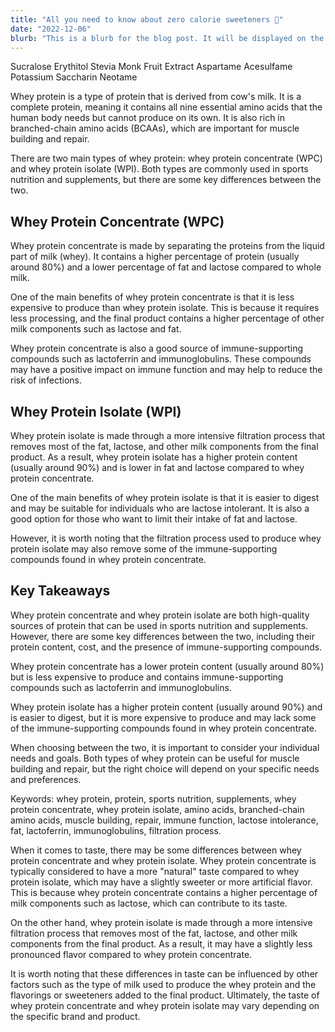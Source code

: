 ```yaml
---
title: "All you need to know about zero calorie sweeteners 🧁"
date: "2022-12-06"
blurb: "This is a blurb for the blog post. It will be displayed on the blog index page."
---
```


Sucralose
Erythitol
Stevia
Monk Fruit Extract
Aspartame
Acesulfame Potassium
Saccharin
Neotame

Whey protein is a type of protein that is derived from cow's milk. It is a complete protein, meaning it contains all nine essential amino acids that the human body needs but cannot produce on its own. It is also rich in branched-chain amino acids (BCAAs), which are important for muscle building and repair.

There are two main types of whey protein: whey protein concentrate (WPC) and whey protein isolate (WPI). Both types are commonly used in sports nutrition and supplements, but there are some key differences between the two.

## Whey Protein Concentrate (WPC)

Whey protein concentrate is made by separating the proteins from the liquid part of milk (whey). It contains a higher percentage of protein (usually around 80%) and a lower percentage of fat and lactose compared to whole milk.

One of the main benefits of whey protein concentrate is that it is less expensive to produce than whey protein isolate. This is because it requires less processing, and the final product contains a higher percentage of other milk components such as lactose and fat.

Whey protein concentrate is also a good source of immune-supporting compounds such as lactoferrin and immunoglobulins. These compounds may have a positive impact on immune function and may help to reduce the risk of infections.

## Whey Protein Isolate (WPI)

Whey protein isolate is made through a more intensive filtration process that removes most of the fat, lactose, and other milk components from the final product. As a result, whey protein isolate has a higher protein content (usually around 90%) and is lower in fat and lactose compared to whey protein concentrate.

One of the main benefits of whey protein isolate is that it is easier to digest and may be suitable for individuals who are lactose intolerant. It is also a good option for those who want to limit their intake of fat and lactose.

However, it is worth noting that the filtration process used to produce whey protein isolate may also remove some of the immune-supporting compounds found in whey protein concentrate.

## Key Takeaways

Whey protein concentrate and whey protein isolate are both high-quality sources of protein that can be used in sports nutrition and supplements. However, there are some key differences between the two, including their protein content, cost, and the presence of immune-supporting compounds.

Whey protein concentrate has a lower protein content (usually around 80%) but is less expensive to produce and contains immune-supporting compounds such as lactoferrin and immunoglobulins.

Whey protein isolate has a higher protein content (usually around 90%) and is easier to digest, but it is more expensive to produce and may lack some of the immune-supporting compounds found in whey protein concentrate.

When choosing between the two, it is important to consider your individual needs and goals. Both types of whey protein can be useful for muscle building and repair, but the right choice will depend on your specific needs and preferences.

Keywords: whey protein, protein, sports nutrition, supplements, whey protein concentrate, whey protein isolate, amino acids, branched-chain amino acids, muscle building, repair, immune function, lactose intolerance, fat, lactoferrin, immunoglobulins, filtration process.

When it comes to taste, there may be some differences between whey protein concentrate and whey protein isolate. Whey protein concentrate is typically considered to have a more "natural" taste compared to whey protein isolate, which may have a slightly sweeter or more artificial flavor. This is because whey protein concentrate contains a higher percentage of milk components such as lactose, which can contribute to its taste.

On the other hand, whey protein isolate is made through a more intensive filtration process that removes most of the fat, lactose, and other milk components from the final product. As a result, it may have a slightly less pronounced flavor compared to whey protein concentrate.

It is worth noting that these differences in taste can be influenced by other factors such as the type of milk used to produce the whey protein and the flavorings or sweeteners added to the final product. Ultimately, the taste of whey protein concentrate and whey protein isolate may vary depending on the specific brand and product.
